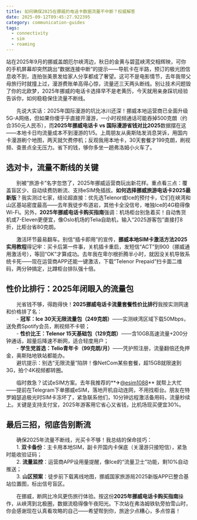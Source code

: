 ```yaml
---
title: 如何确保2025在挪威的电话卡数据流量不中断？权威解答
date: 2025-09-12T09:45:27.922395
category: communication-guides
tags:
  - connectivity
  - sim
  - roaming
---
```


站在2025年9月的挪威盖朗厄尔峡湾边，秋日的金黄与碧蓝峡湾交相辉映，可你的手机屏幕却突然跳出“数据连接中断”的提示——导航卡在半路，预订的极光团信息收不到，连拍张美景发给家人分享都成了奢望。这可不是电影情节，去年我带父母旅行时就撞上过，漫游费账单高得心惊，流量还三天两头断线。别让技术问题毁了你的北欧梦，2025年挪威的电话卡选择早不是老黄历，今天就用亲身踩坑经验告诉你，如何稳稳保住流量不断线。

　　先说大实话：2025年国际漫游的坑比冰川还深！挪威本地运营商已全面升级5G-A网络，但如果你傻乎乎直接开漫游，一小时视频通话可能吞掉500克朗（约合350元人民币），而**2025年挪威电话卡 vs 国际漫游省钱对比2025**数据摆在这——本地卡日均流量成本不到漫游的1/5。上周朋友从奥斯陆发消息哭诉，用国内卡漫游刷个地图，两天就欠费停机；反观我用本地卡，30天套餐才199克朗，刷视频、查景点全无压力。省下的钱，够你多坐一趟弗洛姆小火车了。

## 选对卡，流量不断线的关键  

　　别被“旅游卡”名字忽悠了，2025年挪威运营商玩出新花样。重点看三点：覆盖盲区少、自动续费防断流、支持eSIM免插拔。**如何选择挪威旅游电话卡2025最新版**？我实测过七家，结论超直接：优先选Telenor或Ice的预付卡，它们在峡湾和山区基站密度最高——去年我徒步布道岩，其他卡全没信号，唯独Ice的4G稳得像Wi-Fi。另外，**2025年挪威电话卡购买指南**强调：机场柜台别急着买！自动售货机或7-Eleven更便宜，像Oslo机场的Telia自助机，输入“2025游客包”直接打8折，比柜台省80克朗。

　　激活环节最易翻车。别信“插卡即用”的宣传，**挪威本地SIM卡激活方法2025实用教程**得记牢：买卡后第一件事，关机插卡重启，发短信“ACT”到900（挪威通用激活号），等回“OK”才算成功。去年我在卑尔根折腾半小时，就因没关机导致系统卡死——现在运营商APP还能一键激活，下载“Telenor Prepaid”扫卡面二维码，两分钟搞定，比蹲柜台排队强十倍。

## 性价比排行：2025年闭眼入的流量包  

　　光省钱不够，得跑得快！**2025挪威电话卡流量套餐性价比排行**我按实测网速和价格排了名：  
　　- **冠军：Ice 30天无限流量包（249克朗）**——实测峡湾区域下载50Mbps，送免费Spotify会员，刷视频不卡顿；  
　　- **性价比王：Telenor 15天基础包（129克朗）**——含10GB高速流量+200分钟通话，超量后降速不断网，适合轻度用户；  
　　- **学生党首选：Telio青年卡（99克朗/月）**——凭护照注册，流量翻倍还免押金，奥斯陆地铁站都能办。  
　　避坑提示：别选“无限流量”陷阱！像NetCom某些套餐，超15GB就限速到3G，拍个4K视频都转圈。

　　临时救急？试试eSIM方案。去年我推荐的**✈[@esim1088](https://t.me/s/esim1088)** 就帮上大忙——提前在Telegram下单挪威eSIM，落地开机自动连网，不用找柜台。朋友在特罗姆瑟追极光时SIM卡冻坏了，紧急联系他们，10分钟远程激活备用码，流量秒续上。关键是支持支付宝，2025年游客用它省心又省钱，比机场现买便宜30%。

## 最后三招，彻底告别断流  

　　确保2025年流量不断线，光买卡不够！我总结的保命技巧：  
　　1. **双卡备份**：主卡用本地SIM，副卡开国内卡保底（关漫游只接短信），紧急时能收验证码；  
　　2. **流量监控**：运营商APP设用量提醒，像Ice的“流量卫士”功能，剩10%自动推送；  
　　3. **山区预案**：徒步前下载离线地图，挪威国家旅游局2025新版APP已整合基站位置图，标出信号盲区。  

　　在挪威，断网比冷风更伤旅行体验。按这份**2025年挪威电话卡购买指南**操作，从峡湾到北极圈，数据流稳得像午夜阳光。下次站在弗洛姆铁轨旁拍雪山时，你会感谢现在认真看攻略的自己——希望帮到你，旅途少点糟心，多点惊喜！